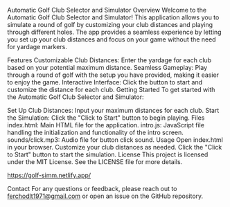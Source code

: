 Automatic Golf Club Selector and Simulator
Overview
Welcome to the Automatic Golf Club Selector and Simulator! This application allows you to simulate a round of golf by customizing your club distances and playing through different holes. The app provides a seamless experience by letting you set up your club distances and focus on your game without the need for yardage markers.

Features
Customizable Club Distances: Enter the yardage for each club based on your potential maximum distance.
Seamless Gameplay: Play through a round of golf with the setup you have provided, making it easier to enjoy the game.
Interactive Interface: Click the button to start and customize the distance for each club.
Getting Started
To get started with the Automatic Golf Club Selector and Simulator:

Set Up Club Distances: Input your maximum distances for each club.
Start the Simulation: Click the "Click to Start" button to begin playing.
Files
index.html: Main HTML file for the application.
intro.js: JavaScript file handling the initialization and functionality of the intro screen.
sounds/click.mp3: Audio file for button click sound.
Usage
Open index.html in your browser.
Customize your club distances as needed.
Click the "Click to Start" button to start the simulation.
License
This project is licensed under the MIT License. See the LICENSE file for more details.

https://golf-simm.netlify.app/

Contact
For any questions or feedback, please reach out to ferchodlt1971@gmail.com or open an issue on the GitHub repository.